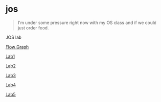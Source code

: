 jos
===

>I'm under some pressure right now with my OS class and if we could just order food.

JOS lab

[Flow Graph](https://github.com/Clann24/jos/tree/master/graph)

[Lab1](https://github.com/Clann24/jos/tree/master/lab1)

[Lab2](https://github.com/Clann24/jos/tree/master/lab2)

[Lab3](https://github.com/Clann24/jos/tree/master/lab3)

[Lab4](https://github.com/Clann24/jos/tree/master/lab4)

[Lab5](https://github.com/Clann24/jos/tree/master/lab5)




